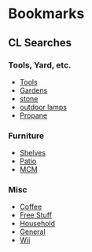 # Bookmarks

## CL Searches

### Tools, Yard, etc.

* [Tools](https://raleigh.craigslist.org/search/cary-nc/tla?lat=35.8139&lon=-78.7938&search_distance=25&sort=date)
* [Gardens](https://raleigh.craigslist.org/search/raleigh-nc/gra?query=-%28chick*%7Croost*%7Cdog%7Cpupp*%7Cpig*%7Crabbi*%7Cbunn*%7Cwebbing%7Cdeere%7Ccadet%7Chen*%7Cgoat*%29&lat=35.8391&lon=-78.7686&sort=date&search_distance=25&min_price=&max_price=)
* [stone](https://raleigh.craigslist.org/search/apex-nc/sss?query=%28stone+%7C+stones+%7C+rock+%7C+rocks+%7C+boulder+%7C+boulders%29+-%28cabinet%7Cturf%7Cvanity%7Cpuppies%7Cpuppys%7Cdog%29&lat=35.8366&lon=-78.947&excats=5-2-13-24-24-1-4-19-1-1-1-1-1-1-9-10-1-1-1-2-2-8-3-2-4-1-3-1-3-1-1-1-1-7-1-1-1-1-1-1-1-1-1-1-1-1-1-2-1-1-2-1-1-1-2-1-1-1-1-1-1-1-1-1-1-1-1-1-1-1-1-1-1-1-1-4-1&sort=date&bundleDuplicates=1&search_distance=32&min_price=&max_price=2000)
* [outdoor lamps](https://raleigh.craigslist.org/search/research-triangle-park-nc/sss?excats=73-22-55-19-8&lat=35.9355&lon=-78.9047&max_price=100&query=(%22floor%20lamp%22)%20-%22antique%20bed%20and%20hutch%22%20-(sports)&search_distance=13&sort=date#search=1~gallery~0~0)
* [Propane](https://raleigh.craigslist.org/search/research-triangle-park-nc/sss?query=propane+%28tank%7Ctanks%7Ccanister%7Ccanisters%7Ccontainer%7Ccontainers%29+-%28foodlion%29&lat=35.90890&lon=-78.84090&excats=20-75-29-17-1-3-1-22-9-13-3-1-11-1&sort=date&search_distance=21&min_price=&max_price=50)

### Furniture

* [Shelves](https://raleigh.craigslist.org/search/research-triangle-park-nc/sss?excats=124-21-1-3-1-12-6-1-24-1-11-1&lat=35.9281&lon=-78.8687&query=(storage%20shelf%7Cshelf%7Cshelves%7Cshelving)%20-(locker%7Cworkstation%7Cplastic%7Cantique%7Cworkbench)&search_distance=19&sort=date#search=1~gallery~0~0)
* [Patio](https://raleigh.craigslist.org/search/research-triangle-park-nc/sss?query=patio+furniture&lat=35.9355&lon=-78.9047&excats=5-2-13-22-2-24-1-23-1-1-1-1-2-3-6-10-1-1-1-2-2-8-1-1-1-1-1-8-1-3-2-1-1-7-1-1-1-1-1-1-1-1-2-1-1-1-1-1-1-1-1-1-1-2-1-1-1-1-1-1-1-1-1-1-1-1-1-1-1-1-1-1-1-1-1-1-1-1-2-1&sort=date&search_distance=13&min_price=&max_price=)
* [MCM](https://raleigh.craigslist.org/search/fua?query=%28mcm+%7C+mid-century+%7C+%22mid+century+modern%22%29+-ikea&sort=date&search_distance=30&postal=27707&min_price=&max_price=)

### Misc

* [Coffee](https://raleigh.craigslist.org/search/cary-nc/sss?bundleDuplicates=1&excats=7-13-22-2-24-1-23-1-1-1-1-2-9-10-1-1-1-2-2-8-1-1-1-1-1-4-1-3-1-5-1-1-7-1-2-1-1-1-1-1-2-1-1-1-1-1-1-1-1-2-2-1-1-1-1-1-1-1-1-1-1-1-1-1-1-1-1-1-1-1-1-1-1-1-1-2-1&lat=35.8139&lon=-78.7938&query=(coffee%7Ckettle)%20-(table%7Cmug*%7Ckeur*%7Chomebrew%7Ccollectible%7Cvintage%7Cantique)&search_distance=25&sort=date#search=1~gallery~0~0)
* [Free Stuff](https://raleigh.craigslist.org/search/durham-nc/zip?lat=35.9637&lon=-78.9299&search_distance=7&sort=date)
* [Household](https://raleigh.craigslist.org/search/hsa?postal=27707&search_distance=5&sort=date)
* [General](https://raleigh.craigslist.org/search/foa?postal=27707&search_distance=5&sort=date)
* [Wii](https://raleigh.craigslist.org/search/sss?postal=27707&query=nintendo%20-iphone%20-wanted%20-switch&search_distance=15&sort=date)
